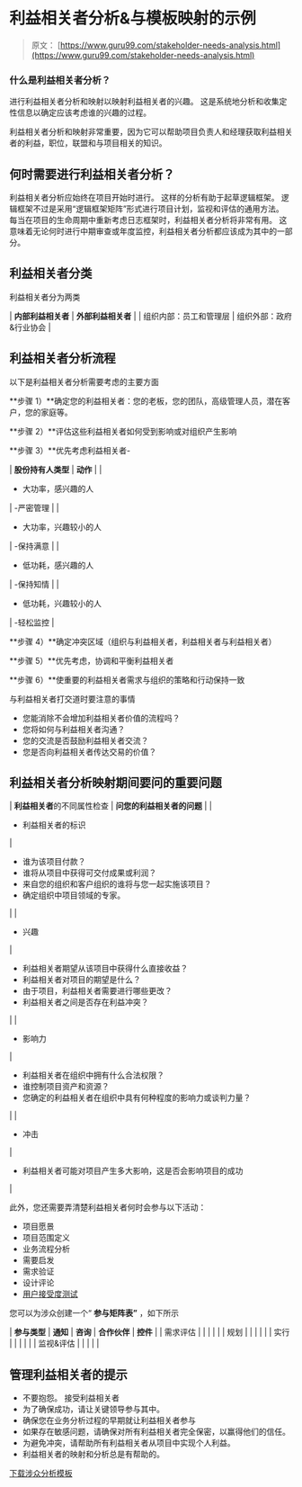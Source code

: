 # 利益相关者分析&与模板映射的示例

> 原文： [https://www.guru99.com/stakeholder-needs-analysis.html](https://www.guru99.com/stakeholder-needs-analysis.html)

### 什么是利益相关者分析？

进行利益相关者分析和映射以映射利益相关者的兴趣。 这是系统地分析和收集定性信息以确定应该考虑谁的兴趣的过程。

利益相关者分析和映射非常重要，因为它可以帮助项目负责人和经理获取利益相关者的利益，职位，联盟和与项目相关的知识。

## 何时需要进行利益相关者分析？

利益相关者分析应始终在项目开始时进行。 这样的分析有助于起草逻辑框架。 逻辑框架不过是采用“逻辑框架矩阵”形式进行项目计划，监视和评估的通用方法。 每当在项目的生命周期中重新考虑日志框架时，利益相关者分析将非常有用。 这意味着无论何时进行中期审查或年度监控，利益相关者分析都应该成为其中的一部分。

## 利益相关者分类

利益相关者分为两类

| **内部利益相关者** | **外部利益相关者** |
| 组织内部：员工和管理层 | 组织外部：政府&行业协会 |

## 利益相关者分析流程

以下是利益相关者分析需要考虑的主要方面

**步骤 1）**确定您的利益相关者：您的老板，您的团队，高级管理人员，潜在客户，您的家庭等。

**步骤 2）**评估这些利益相关者如何受到影响或对组织产生影响

**步骤 3）**优先考虑利益相关者-

| **股份持有人类型** | **动作** |
| 

*   大功率，感兴趣的人

 | -严密管理 |
| 

*   大功率，兴趣较小的人

 | -保持满意 |
| 

*   低功耗，感兴趣的人

 | -保持知情 |
| 

*   低功耗，兴趣较小的人

 | -轻松监控 |

**步骤 4）**确定冲突区域（组织与利益相关者，利益相关者与利益相关者）

**步骤 5）**优先考虑，协调和平衡利益相关者

**步骤 6）**使重要的利益相关者需求与组织的策略和行动保持一致

与利益相关者打交道时要注意的事情

*   您能消除不会增加利益相关者价值的流程吗？
*   您将如何与利益相关者沟通？
*   您的交流是否鼓励利益相关者交流？
*   您是否向利益相关者传达交易的价值？

## 利益相关者分析映射期间要问的重要问题

| **利益相关者**的不同属性检查 | **问您的利益相关者的问题** |
| 

*   利益相关者的标识

 | 

*   谁为该项目付款？
*   谁将从项目中获得可交付成果或利润？
*   来自您的组织和客户组织的谁将与您一起实施该项目？
*   确定组织中项目领域的专家。

 |
| 

*   兴趣

 | 

*   利益相关者期望从该项目中获得什么直接收益？
*   利益相关者对项目的期望是什么？
*   由于项目，利益相关者需要进行哪些更改？
*   利益相关者之间是否存在利益冲突？

 |
| 

*   影响力

 | 

*   利益相关者在组织中拥有什么合法权限？
*   谁控制项目资产和资源？
*   您确定的利益相关者在组织中具有何种程度的影响力或谈判力量？

 |
| 

*   冲击

 | 

*   利益相关者可能对项目产生多大影响，这是否会影响项目的成功

 |

此外，您还需要弄清楚利益相关者何时会参与以下活动：

*   项目愿景
*   项目范围定义
*   业务流程分析
*   需要启发
*   需求验证
*   设计评论
*   [用户接受度测试](/user-acceptance-testing.html)

您可以为涉众创建一个“ **参与矩阵表”** ，如下所示

| **参与类型** | **通知** | **咨询** | **合作伙伴** | **控件** |
| 需求评估 |  |  |  |  |
| 规划 |  |  |  |  |
| 实行 |  |  |  |  |
| 监视&评估 |  |  |  |  |

## 管理利益相关者的提示

*   不要抱怨。 接受利益相关者
*   为了确保成功，请让关键领导参与其中。
*   确保您在业务分析过程的早期就让利益相关者参与
*   如果存在敏感问题，请确保对所有利益相关者完全保密，以赢得他们的信任。
*   为避免冲突，请帮助所有利益相关者从项目中实现个人利益。
*   利益相关者的映射和分析总是有帮助的。

[下载涉众分析模板](https://drive.google.com/uc?export=download&id=0ByI5-ZLwpo25MHU4SmtWaXdhRGs)